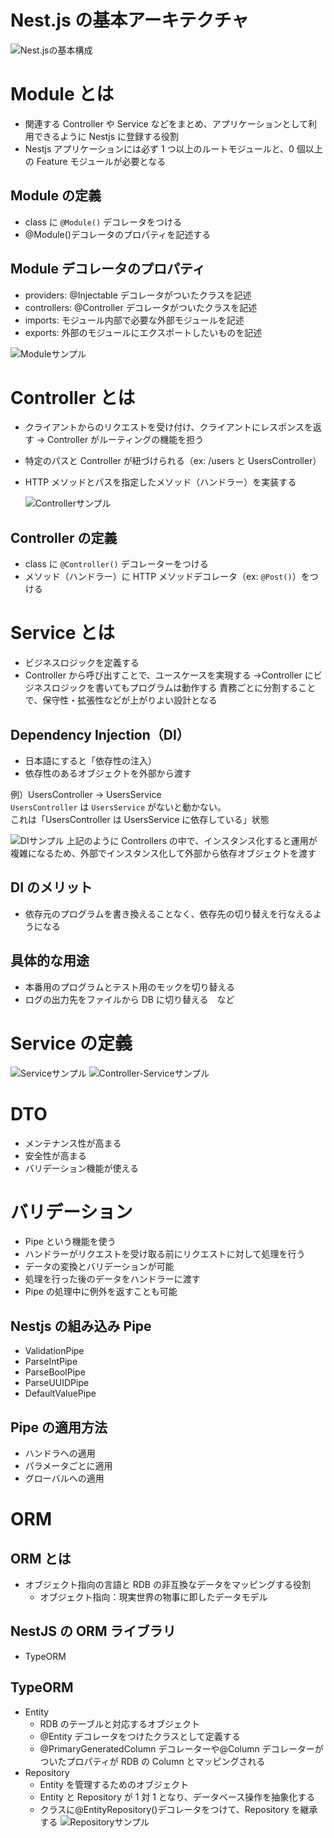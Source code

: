 # Nest.js の基本アーキテクチャ　

![Nest.jsの基本構成](/memos/architecture.png)

# Module とは

- 関連する Controller や Service などをまとめ、アプリケーションとして利用できるように Nestjs に登録する役割
- Nestjs アプリケーションには必ず 1 つ以上のルートモジュールと、0 個以上の Feature モジュールが必要となる

## Module の定義

- class に `@Module()` デコレータをつける
- @Module()デコレータのプロパティを記述する

## Module デコレータのプロパティ

- providers: @Injectable デコレータがついたクラスを記述
- controllers: @Controller デコレータがついたクラスを記述
- imports: モジュール内部で必要な外部モジュールを記述
- exports: 外部のモジュールにエクスポートしたいものを記述

![Moduleサンプル](/memos/module-sample.png)

# Controller とは

- クライアントからのリクエストを受け付け、クライアントにレスポンスを返す
  → Controller がルーティングの機能を担う
- 特定のパスと Controller が紐づけられる（ex: /users と UsersController）
- HTTP メソッドとパスを指定したメソッド（ハンドラー）を実装する

  ![Controllerサンプル](/memos/controller-sample.png)

## Controller の定義

- class に `@Controller()` デコレーターをつける
- メソッド（ハンドラー）に HTTP メソッドデコレータ（ex: `@Post()`）をつける

# Service とは

- ビジネスロジックを定義する
- Controller から呼び出すことで、ユースケースを実現する
  →Controller にビジネスロジックを書いてもプログラムは動作する
  責務ごとに分割することで、保守性・拡張性などが上がりよい設計となる

## Dependency Injection（DI）

- 日本語にすると「依存性の注入）
- 依存性のあるオブジェクトを外部から渡す

例）UsersController → UsersService<br/>
`UsersController` は `UsersService` がないと動かない。<br/>
これは「UsersController は UsersService に依存している」状態

![DIサンプル](/memos/di.png)
上記のように Controllers の中で、インスタンス化すると運用が複雑になるため、外部でインスタンス化して外部から依存オブジェクトを渡す

## DI のメリット

- 依存元のプログラムを書き換えることなく、依存先の切り替えを行なえるようになる

## 具体的な用途

- 本番用のプログラムとテスト用のモックを切り替える
- ログの出力先をファイルから DB に切り替える　など

# Service の定義

![Serviceサンプル](/memos/service.png)
![Controller-Serviceサンプル](/memos/controller-to-service.png)

# DTO

- メンテナンス性が高まる
- 安全性が高まる
- バリデーション機能が使える

# バリデーション

- Pipe という機能を使う
- ハンドラーがリクエストを受け取る前にリクエストに対して処理を行う
- データの変換とバリデーションが可能
- 処理を行った後のデータをハンドラーに渡す
- Pipe の処理中に例外を返すことも可能

## Nestjs の組み込み Pipe

- ValidationPipe
- ParseIntPipe
- ParseBoolPipe
- ParseUUIDPipe
- DefaultValuePipe

## Pipe の適用方法

- ハンドラへの適用
- パラメータごとに適用
- グローバルへの適用

# ORM

## ORM とは

- オブジェクト指向の言語と RDB の非互換なデータをマッピングする役割
  - オブジェクト指向：現実世界の物事に即したデータモデル

## NestJS の ORM ライブラリ

- TypeORM

## TypeORM

- Entity
  - RDB のテーブルと対応するオブジェクト
  - @Entity デコレータをつけたクラスとして定義する
  - @PrimaryGeneratedColumn デコレーターや@Column デコレーターがついたプロパティが RDB の Column とマッピングされる
- Repository
  - Entity を管理するためのオブジェクト
  - Entity と Repository が 1 対 1 となり、データベース操作を抽象化する
  - クラスに@EntityRepository()デコレータをつけて、Repository を継承する
    ![Repositoryサンプル](/memos/repository.png)

